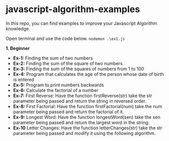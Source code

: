 # javascript-algorithm-examples
In this repo, you can find examples to improve your Javascript Algorithm knowledge.

Open terminal and use the code below.
`nodemon .\ex1.js`

**1. Beginner**
   -  **Ex-1:** Finding the sum of two numbers
   -  **Ex-2:** Finding the sum of the square of two numbers
   -  **Ex-3:** Finding the sum of the squares of numbers from 1 to 100
   -  **Ex-4:** Program that calculates the age of the person whose date of birth is entered
   -  **Ex-5:** Program to print numbers backwards
   -  **Ex-6:** Calculate the factorial of a number
   -  **Ex-7:** First Reverse: Have the function firstReverse(str) take the str parameter being passed and return the string in reversed order.
   -  **Ex-8:** First Factorial: Have the function firstFactorial(num) take the num parameter being passed and return the factorial of it.
   -  **Ex-9:** Longest Word: Have the function longestWord(sen) take the sen parameter being passed and return the largest word in the string.
   -  **Ex-10** Letter Changes: Have the function letterChanges(str) take the str parameter being passed and modify it using the following algorithm. 

